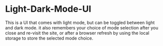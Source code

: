 # Light-Dark-Mode-UI
This is a UI that comes with light mode, but can be toggled between light and dark mode.
it also remembers your choice of mode selection after you close and re-visit the site, or after a browser refresh by using the local storage to store the selected mode choice.
